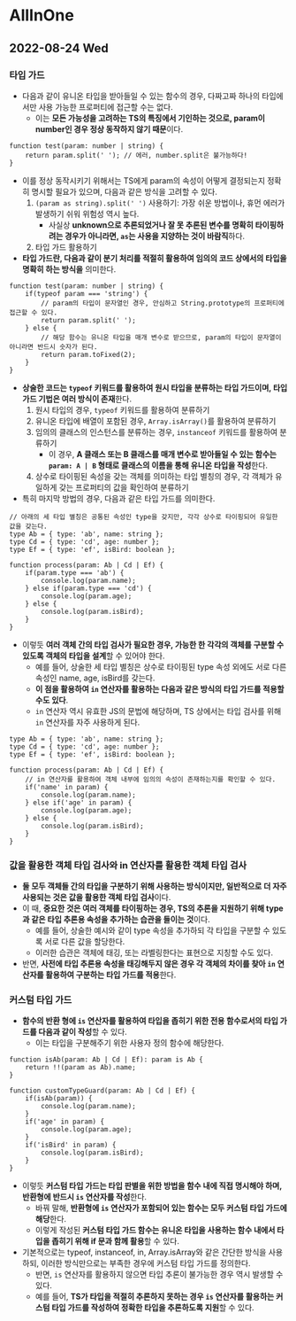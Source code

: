 # AllInOne
## 2022-08-24 Wed
### 타입 가드
* 다음과 같이 유니온 타입을 받아들일 수 있는 함수의 경우, 다짜고짜 하나의 타입에서만 사용 가능한 프로퍼티에 접근할 수는 없다.
  * 이는 **모든 가능성을 고려하는 TS의 특징에서 기인하는 것으로, param이 number인 경우 정상 동작하지 않기 때문**이다.
```
function test(param: number | string) {
    return param.split(' '); // 에러, number.split은 불가능하다!
}
```
* 이를 정상 동작시키기 위해서는 TS에게 param의 속성이 어떻게 결정되는지 정확히 명시할 필요가 있으며, 다음과 같은 방식을 고려할 수 있다.
  1. `(param as string).split(' ')` 사용하기: 가장 쉬운 방법이나, 휴먼 에러가 발생하기 쉬워 위험성 역시 높다.
     * 사실상 **unknown으로 추론되었거나 잘 못 추론된 변수를 명확히 타이핑하려는 경우가 아니라면, `as`는 사용을 지양하는 것이 바람직**하다.
  2. 타입 가드 활용하기
* **타입 가드란, 다음과 같이 분기 처리를 적절히 활용하여 임의의 코드 상에서의 타입을 명확히 하는 방식을** 의미한다. 
```
function test(param: number | string) {
    if(typeof param === 'string') {
        // param의 타입이 문자열인 경우, 안심하고 String.prototype의 프로퍼티에 접근할 수 있다.
        return param.split(' ');
    } else {
        // 해당 함수는 유니온 타입을 매개 변수로 받으므로, param의 타입이 문자열이 아니라면 반드시 숫자가 된다.
        return param.toFixed(2);
    }
}
```
* **상술한 코드는 `typeof` 키워드를 활용하여 원시 타입을 분류하는 타입 가드이며, 타입 가드 기법은 여러 방식이 존재**한다.
  1. 원시 타입의 경우, `typeof` 키워드를 활용하여 분류하기
  2. 유니온 타입에 배열이 포함된 경우, `Array.isArray()`를 활용하여 분류하기
  3. 임의의 클래스의 인스턴스를 분류하는 경우, `instanceof` 키워드를 활용하여 분류하기 
     * 이 경우, **A 클래스 또는 B 클래스를 매개 변수로 받아들일 수 있는 함수는 `param: A | B` 형태로 클래스의 이름을 통해 유니온 타입을 작성**한다.
  4. 상수로 타이핑된 속성을 갖는 객체를 의미하는 타입 별칭의 경우, 각 객체가 유일하게 갖는 프로퍼티의 값을 확인하여 분류하기
* 특히 마지막 방법의 경우, 다음과 같은 타입 가드를 의미한다.
```
// 아래의 세 타입 별칭은 공통된 속성인 type을 갖지만, 각각 상수로 타이핑되어 유일한 값을 갖는다. 
type Ab = { type: 'ab', name: string };
type Cd = { type: 'cd', age: number };
type Ef = { type: 'ef', isBird: boolean };

function process(param: Ab | Cd | Ef) {
    if(param.type === 'ab') {
        console.log(param.name);
    } else if(param.type === 'cd') {
        console.log(param.age);
    } else {
        console.log(param.isBird);
    }
}
```
* 이렇듯 **여러 객체 간의 타입 검사가 필요한 경우, 가능한 한 각각의 객체를 구분할 수 있도록 객체의 타입을 설계**할 수 있어야 한다.
  * 예를 들어, 상술한 세 타입 별칭은 상수로 타이핑된 type 속성 외에도 서로 다른 속성인 name, age, isBird를 갖는다.
  * **이 점을 활용하여 `in` 연산자를 활용하는 다음과 같은 방식의 타입 가드를 적용할 수도 있다**.
  * `in` 연산자 역시 유효한 JS의 문법에 해당하며, TS 상에서는 타입 검사를 위해 `in` 연산자를 자주 사용하게 된다.
```
type Ab = { type: 'ab', name: string };
type Cd = { type: 'cd', age: number };
type Ef = { type: 'ef', isBird: boolean };

function process(param: Ab | Cd | Ef) {
    // in 연산자를 활용하여 객체 내부에 임의의 속성이 존재하는지를 확인할 수 있다.
    if('name' in param) {
        console.log(param.name);
    } else if('age' in param) {
        console.log(param.age);
    } else {
        console.log(param.isBird);
    }
}
```

### 값을 활용한 객체 타입 검사와 in 연산자를 활용한 객체 타입 검사
* **둘 모두 객체들 간의 타입을 구분하기 위해 사용하는 방식이지만, 일반적으로 더 자주 사용되는 것은 값을 활용한 객체 타입 검사**이다.
* 이 때, **중요한 것은 여러 객체를 타이핑하는 경우, TS의 추론을 지원하기 위해 type과 같은 타입 추론용 속성을 추가하는 습관을 들이는 것**이다.
  * 예를 들어, 상술한 예시와 같이 type 속성을 추가하되 각 타입을 구분할 수 있도록 서로 다른 값을 할당한다.
  * 이러한 습관은 객체에 태깅, 또는 라벨링한다는 표현으로 지칭할 수도 있다.
* 반면, **사전에 타입 추론용 속성을 태깅해두지 않은 경우 각 객체의 차이를 찾아 `in` 연산자를 활용하여 구분하는 타입 가드를 적용**한다.

### 커스텀 타입 가드
* **함수의 반환 형에 `is` 연산자를 활용하여 타입을 좁히기 위한 전용 함수로서의 타입 가드를 다음과 같이 작성**할 수 있다.
  * 이는 타입을 구분해주기 위한 사용자 정의 함수에 해당한다.
```
function isAb(param: Ab | Cd | Ef): param is Ab {
    return !!(param as Ab).name;
}

function customTypeGuard(param: Ab | Cd | Ef) {
    if(isAb(param)) {
        console.log(param.name);
    }
    if('age' in param) {
        console.log(param.age);
    } 
    if('isBird' in param) {
        console.log(param.isBird);
    }
}
```
* 이렇듯 **커스텀 타입 가드는 타입 판별을 위한 방법을 함수 내에 직접 명시해야 하며, 반환형에 반드시 `is` 연산자를 작성**한다.
  * 바꿔 말해, **반환형에 `is` 연산자가 포함되어 있는 함수는 모두 커스텀 타입 가드에 해당**한다.
  * 이렇게 작성된 **커스텀 타입 가드 함수는 유니온 타입을 사용하는 함수 내에서 타입을 좁히기 위해 if 문과 함께 활용**할 수 있다.
* 기본적으로는 typeof, instanceof, in, Array.isArray와 같은 간단한 방식을 사용하되, 이러한 방식만으로는 부족한 경우에 커스텀 타입 가드를 정의한다.
  * 반면, `is` 연산자를 활용하지 않으면 타입 추론이 불가능한 경우 역시 발생할 수 있다.
  * 예를 들어, **TS가 타입을 적절히 추론하지 못하는 경우 `is` 연산자를 활용하는 커스텀 타입 가드를 작성하여 정확한 타입을 추론하도록 지원**할 수 있다.